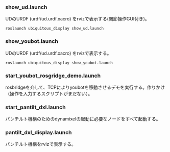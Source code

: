 ### show_ud.launch
UDのURDF (urdf/ud.urdf.xacro) をrvizで表示する(関節操作GUI付き)。

```
roslaunch ubiquitous_display show_ud.launch
```

### show_youbot.launch
UDのURDF (urdf/ud.urdf.xacro) をrvizで表示する。

```
roslaunch ubiquitous_display show_youbot.launch
```

### start_youbot_rosgridge_demo.launch
rosbridgeを介して、TCPによりyoubotを移動させるデモを実行する。作りかけ（操作を入力するスクリプトがまだない）。


### start_pantilt_dxl.launch
パンチルト機構のためのdynamixelの起動に必要なノードをすべて起動する。


### pantilt_dxl_display.launch
パンチルト機構をrvizで表示する。
